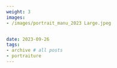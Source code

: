 ```yaml
---
weight: 3
images:
- /images/portrait_manu_2023 Large.jpeg


date: 2023-09-26
tags:
- archive # all posts
- portraiture
---
```


